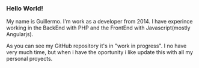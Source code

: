 <h3>Hello World!</h3>

<p>
  My name is Guillermo. I'm work as a developer from 2014. I have experince working in the BackEnd with PHP and the FrontEnd with Javascript(mostly Angularjs).
</p>
<p>
  As you can see my GitHub repository it's in "work in progress". I no have very much time, but when i have the oportunity i like update this with all my personal proyects.
</p>
